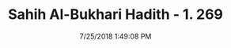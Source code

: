---
title        : "Sahih Al-Bukhari Hadith - 1. 269"
date         : 7/25/2018 1:49:08 PM
draft        : false
type         : "hadith"
layout       : "hadith"
BookCode     : "SHB"
VolumeNumber : "1"
HadithNumber : "269"
categories  :  ["Ghusl-Washing away emotional urethral discharge"]
tags  :  ["Ali"]
---